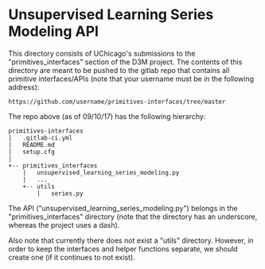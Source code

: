 Unsupervised Learning Series Modeling API
=========================================

This directory consists of UChicago's submissions to the "primitives\_interfaces" section of the D3M project. The contents of this directory are meant to be pushed to the gitlab repo that contains all primitive interfaces/APIs (note that your username must be in the following address):

```
https://github.com/username/primitives-interfaces/tree/master 
```

The repo above (as of 09/10/17) has the following hierarchy:

```
primitives-interfaces
|   .gitlab-ci.yml
|   README.md
|   setup.cfg
|
+-- primitives_interfaces
    |   unsupervised_learning_series_modeling.py
    |   ...
    +-- utils
        |   series.py 
```

The API ("unsupervised\_learning\_series\_modeling.py") belongs in the "primitives\_interfaces" directory (note that the directory has an underscore, whereas the project uses a dash). 

Also note that currently there does not exist a "utils" directory. However, in order to keep the interfaces and helper functions separate, we should create one (if it continues to not exist).
